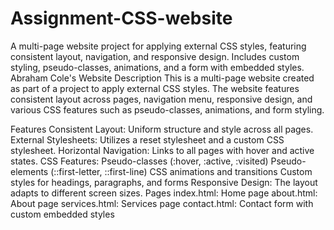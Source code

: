 # Assignment-CSS-website
A multi-page website project for applying external CSS styles, featuring consistent layout, navigation, and responsive design. Includes custom styling, pseudo-classes, animations, and a form with embedded styles.
Abraham Cole's Website
Description
This is a multi-page website created as part of a project to apply external CSS styles. The website features consistent layout across pages, navigation menu, responsive design, and various CSS features such as pseudo-classes, animations, and form styling.

Features
Consistent Layout: Uniform structure and style across all pages.
External Stylesheets: Utilizes a reset stylesheet and a custom CSS stylesheet.
Horizontal Navigation: Links to all pages with hover and active states.
CSS Features:
Pseudo-classes (:hover, :active, :visited)
Pseudo-elements (::first-letter, ::first-line)
CSS animations and transitions
Custom styles for headings, paragraphs, and forms
Responsive Design: The layout adapts to different screen sizes.
Pages
index.html: Home page
about.html: About page
services.html: Services page
contact.html: Contact form with custom embedded styles
